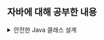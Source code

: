 ## 자바에 대해 공부한 내용
<details>
<summary>안전한 Java 클래스 설계</summary>

## src/main/java/com/study/java/user

</br>안전한 클래스 설계를 설명하기 전에 Java에서 클래스에 대해 간략하게 설명하자면

> 클래스는 코드를 작성하기 위한 초기 단계, 즉 객체 설계도의 역할을 합니다.
객체 == 클래스라고 혼동해서는 안됩니다. 객체를 표현하기 위한 수단이 클래스일 뿐입니다.

## 1. 생성자를 통한 변수 초기화

```java
public class User {

    private final String name;
    private final Team team;

    public User(String name, Team team) {
        this.name = name;
        this.team = team;
    }
}
```

- 생성자를 통해 변수를 초기화 하면 예상하지 못한 값이 들어올 수 있다.
- 매개변수에 전혀 관계가 없는 값을 넣거나 null을 넣어도 할당이 가능하기 때문이다.

```java
//잘못된 값 초기화
User user = new User("-1", null);
```

- 이상한 값을 넣고 초기화 한 결과

![unusual.png](src%2Fmain%2Fresources%2Fimage%2Funusual.png)

- 잘못된 값이 초기화되지 않도록 유효성 검사를 객체가 생성될 때 진행한다.
  - 이름(name) : 숫자가 들어올 수 없다.
  - 팀(Team) : null이 들어오면 안된다.

```java
public class User {

    private final String name;
    private final Team team;

    public User(String name, Team team) {
        validate(name, team);
        this.name = name;
        this.team = team;
    }

    private void validate(String name, Team team) {
        if (isNumeric(name)) {
            throw new IllegalArgumentException("이름은 숫자일 수 없습니다.");
        }

        if (Objects.isNull(team)) {
            throw new NullPointerException("팀을 지정해주세요.");
        }
    }

    private boolean isNumeric(String name) {
        return Pattern.matches("^(0|[-]?[1-9]\\d*)$", name);
    }
}
```

![validate_result.png](src%2Fmain%2Fresources%2Fimage%2Fvalidate_result.png)

위 코드처럼 생성자에서 유효성 검사를 하면 애초에 잘못된 값이 들어올 수 없다.

**항상 안전하고 정상적인 객체를 보장할 수 있다.**

## 2. 불변한 변수를 통해 예상치 못한 변경을 예방하기

변경이 가능한 변수가 가지는 위험은 크게 3가지가 있다.

- 버그 발생 가능성 증가 : 가변 변수를 다룰 때는 값을 주의 깊게 추적하지 않으면 어디서 어떻게 값이 바뀌는지 알 수 없기 때문에 예상하지 못한 버그를 발생 시킬 수 있다.
- 코드 이해의 어려움 : 값의 변경을 추적하기 어려워 코드의 복잡성을 증가시키고, 이는 유지보수의 어려움도 가져온다.
- 동시성 문제 : 여러 스레드에서 가변 변수에 동시에 접근하는 경우, 경쟁 조건과 데드락과 같은 동시성 문제가 발생할 수 있다. 적절한 동기화가 이루어지지 않으면 예측할 수 없는 결과가 발생할 수 있습니다.
- 위의 3가지 문제 이외에도 테스트의 어려움, 메모리사용 등 여러 문제가 발생한다.

위의 문제들을 해결하기 위해 불변으로 변수를 만든다면 장점을 얻을 수 있다.

- 변경이 없기 때문에 혼란을 줄일 수 있다.
- 안정적인 동작이 가능하고, 결과를 예측할 수 있다.
- 코드를 이해하기 쉬워지고, 유지보수가 편리해진다.

```java
public class User {

    private final String name;
    private final Team team;

		public User(String name, Team team) {
        validate(name, team);
        this.name = name;
        this.team = team;
	  }
}
```

## 3. 변경을 해야 한다면, 새로운 인스턴스 생성하기

- 객체의 상태를 변경하는 대신, 새로운 객체를 만들어서 기존 객체의 상태를 변경하지 않고 새로운 상태를 나타내는 것을 의미한다.
- 코드가 예측 가능하고 안전해진다.

```java
public User changeTeam(Team newTeam) {
        validate(this.name, newTeam);
        return new User(this.name, newTeam);
    }
```

## 4. 메서드 매개변수와 지역변수 불변으로 만들기

```java
private void changeName(String name) {
        name = "test1";
        //...
        name = "test2";
    }
```

- 매개변수를 가변적으로 만들게 되면 로직을 수행하면서 변경이 일어날 수 있다.
- 이는 위에서 계속 말하는 것과 마찬가지로 예측이 불가능하고 계속 해서 추적을 해야 하기 때문에 유지보수에 어려움이 있다.

```java
private void changeName(final String name) {
        name = "test1"; //컴파일 오류
        //...
        name = "test2"; //컴파일 오류
    }
```

- final 키워드를 사용해 매개변수를 불변하게 만든다면 컴파일 에러가 발생하기 때문에 최소한의 방어가 가능하다.
- **참고로 에러는 없는 것이 좋겠지만 그건 불가능 하기 때문에 최대한 컴파일 오류로 개발 시에 오류가 나는게 좋다고 생각한다.**

## 5. 메서드에 전달하려는 값의 타입을 명확히 하기

- 이 방법은 **`Team`** 객체의 불변성과도 관련이 있습니다. **`User`** 클래스가 불변이라면, **`changeTeam`** 메서드를 호출한 후에도 기존 사용자 객체는 그대로 유지되고, 새로운 사용자 객체가 반환됩니다.

```java
public User changeTeam(final Team newTeam) {
        validate(this.name, newTeam);
        return new User(this.name, newTeam);
    }
```

```java
public class Main {
    public static void main(String[] args) {
        // 기존 사용자 생성
        Team originalTeam = new Team("OriginalTeam");
        User user = new User("John", originalTeam);

        // 새로운 팀 생성
        Team newTeam = new Team("NewTeam");

        // changeTeam 메서드를 사용하여 팀 변경
        user = user.changeTeam(newTeam);

        // 변경된 사용자 정보 출력
        user.printUser();
    }
}
```

## 결론

위의 안전한 클래스를 작성하는 방법을 통해 얻을 수 있는 이점은

- 예측이 가능한 코드, 가독성 증가
- 생성자에서 유효성 검사를 하기 때문에 안전하게 객체를 생성, 믿고 사용할 수 있는 객체를 만들 수 있다.
- 클래스의 높은 응집도로 인해 유지보수 비용이 감소하는 효과가 있다.
- 동일한 입력값에 대해 항상 동일한 결과를 반환하므로 테스트 케이스를 작성하거나 디버깅하기 용이해진다.

### 참고

https://redcoder.tistory.com/182

https://zzang9ha.tistory.com/454

[https://velog.io/@wellsy1012/객체지향-클린코드-Java](https://velog.io/@wellsy1012/%EA%B0%9D%EC%B2%B4%EC%A7%80%ED%96%A5-%ED%81%B4%EB%A6%B0%EC%BD%94%EB%93%9C-Java)
</details>
